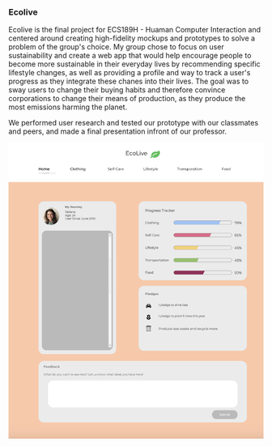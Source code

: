### Ecolive

Ecolive is the final project for ECS189H - Huaman Computer Interaction and centered around creating high-fidelity mockups and prototypes to solve a problem of
the group's choice. My group chose to focus on user sustainability and create a web app that would help encourage people to become more sustainable in their 
everyday lives by recommending specific lifestyle changes, as well as providing a profile and way to track a user's progress as they integrate these chanes into 
their lives. The goal was to sway users to change their buying habits and therefore convince corporations to change their means of production, as they produce the most
emissions harming the planet.

We performed user research and tested our prototype with our classmates and peers, and made a final presentation infront of our professor.

![](home.png)
